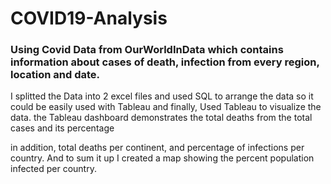 # COVID19-Analysis
<h3> Using Covid Data from OurWorldInData which contains
information about cases of death, infection from every region, location
and date.</h3>
I splitted the Data into 2 excel files and used SQL to arrange the data
so it could be easily used with Tableau and finally,
Used Tableau to visualize the data.
the Tableau dashboard demonstrates the total deaths from the total cases and its percentage

in addition, total deaths per continent, and percentage of infections per country.
And to sum it up I created a map showing the percent population infected per country.
